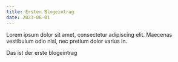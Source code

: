 ```yaml
---
title: Erster Blogeintrag
date: 2023-06-01
---
```


Lorem ipsum dolor sit amet, consectetur adipiscing elit. Maecenas vestibulum odio nisl, nec pretium dolor varius in.
<!--more-->
Das ist der erste blogeintrag